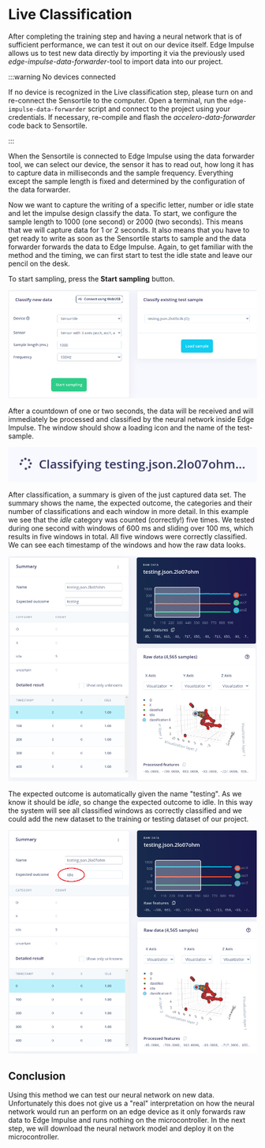 # Live Classification

After completing the training step and having a neural network that is of sufficient performance, we can test it out on our device itself. Edge Impulse allows us to test new data directly by importing it via the previously used *edge-impulse-data-forwarder*-tool to import data into our project.

:::warning No devices connected

If no device is recognized in the Live classification step, please turn on and re-connect the Sensortile to the computer. Open a terminal, run the `edge-impulse-data-forwarder` script and connect to the project using your credentials. If necessary, re-compile and flash the *accelero-data-forwarder* code back to Sensortile.

:::

When the Sensortile is connected to Edge Impulse using the data forwarder tool, we can select our device, the sensor it has to read out, how long it has to capture data in milliseconds and the sample frequency. Everything except the sample length is fixed and determined by the configuration of the data forwarder.

Now we want to capture the writing of a specific letter, number or idle state and let the impulse design classify the data. To start, we configure the sample length to 1000 (one second) or 2000 (two seconds). This means that we will capture data for 1 or 2 seconds. It also means that you have to get ready to write as soon as the Sensortile starts to sample and the data forwarder forwards the data to Edge Impulse. Again, to get familiar with the method and the timing, we can first start to test the idle state and leave our pencil on the desk.

To start sampling, press the **Start sampling** button.

![Before data capture](./img/ei_before_capture.png)

After a countdown of one or two seconds, the data will be received and will immediately be processed and classified by the neural network inside Edge Impulse. The window should show a loading icon and the name of the test-sample.

![Data captured](./img/ei_captured.png)

After classification, a summary is given of the just captured data set. The summary shows the name, the expected outcome, the categories and their number of classifications and each window in more detail. In this example we see that the *idle* category was counted (correctly!) five times. We tested during one second with windows of 600 ms and sliding over 100 ms, which results in five windows in total. All five windows were correctly classified. We can see each timestamp of the windows and how the raw data looks.

![Classified new data](./img/ei_classified.png)

The expected outcome is automatically given the name "testing". As we know it should be *idle*, so change the expected outcome to idle. In this way the system will see all classified windows as correctly classified and we could add the new dataset to the training or testing dataset of our project.

![Renamed data](./img/ei_renamed.png)

## Conclusion

Using this method we can test our neural network on new data. Unfortunately this does not give us a "real" interpretation on how the neural network would run an perform on an edge device as it only forwards raw data to Edge Impulse and runs nothing on the microcontroller. In the next step, we will download the neural network model and deploy it on the microcontroller.
